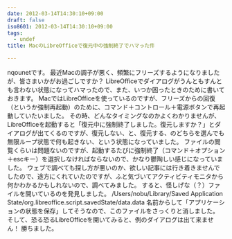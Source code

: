 ```yaml
---
date: 2012-03-14T14:30:10+09:00
draft: false
iso8601: 2012-03-14T14:30:10+09:00
tags:
  - undef
title: MacのLibreOfficeで復元中の強制終了でハマった件

---
```


nqounetです。
最近Macの調子が悪く、頻繁にフリーズするようになりましたが、皆さまいかがお過ごしですか？
LibreOfficeでダイアログがうんともすんとも言わない状態になってハマったので、また、いつか困ったときのために書いておきます。
MacではLibreOfficeを使っているのですが、フリーズからの回復（というか強制再起動）のために、コマンド＋コントロール＋電源ボタンで再起動していたいました。
その時、どんなタイミングなのかよくわかりませんが、LibreOfficeを起動すると「復元中に強制終了しました。復元しますか？」とダイアログが出てくるのですが、復元しない、と、復元する、のどちらを選んでも無限ループ状態で何も起きない、という状態になっていました。
ファイルの閲覧くらいは問題ないのですが、起動するたびに強制終了（コマンド＋オプション＋escキー）を選択しなければならないので、かなり鬱陶しい感じになっていました。
ウェブで調べても探し方が悪いのか、欲しい記事には行き着きませんでしたので、途方にくれていたのですが、ふと気づいてアクティビティモニタから何かわかるかもしれないので、調べてみました。
すると、怪しげな（？）ファイルを開いているのを発見しました。
/Users/nobu/Library/Saved Application State/org.libreoffice.script.savedState/data.data
名前からして「アプリケーションの状態を保存」してそうなので、このファイルをさっくりと消しました。
そして、恐る恐るLibreOfficeを開いてみると、例のダイアログは出て来ません！
勝ちました。
    	